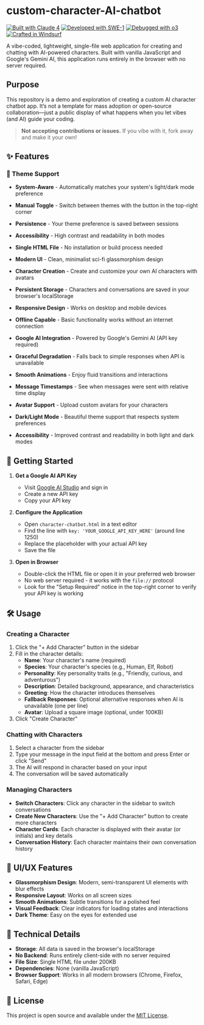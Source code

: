 # custom-character-AI-chatbot

[![Built with Claude 4](https://img.shields.io/badge/Built_with-Claude_4-FF7F3F?style=flat&logo=anthropic&logoColor=white)](https://claude.ai)
[![Developed with SWE-1](https://img.shields.io/badge/Developed_with-SWE--1-FF7F3F?style=flat&logo=openai&logoColor=white)](https://openai.com)
[![Debugged with o3](https://img.shields.io/badge/Debugged_with-o3-FF7F3F?style=flat&logo=openai&logoColor=white)](https://openai.com)
[![Crafted in Windsurf](https://img.shields.io/badge/Crafted_in-Windsurf-0084FF?style=flat&logo=windsurf&logoColor=white)](https://windsurf.ai)

A vibe-coded, lightweight, single-file web application for creating and chatting with AI-powered characters. Built with vanilla JavaScript and Google's Gemini AI, this application runs entirely in the browser with no server required.

## Purpose
This repository is a demo and exploration of creating a custom AI character chatbot app. It’s not a template for mass adoption or open-source collaboration—just a public display of what happens when you let vibes (and AI) guide your coding.

> **Not accepting contributions or issues.** If you vibe with it, fork away and make it your own!

## ✨ Features

### 🎨 Theme Support
- **System-Aware** - Automatically matches your system's light/dark mode preference
- **Manual Toggle** - Switch between themes with the button in the top-right corner
- **Persistence** - Your theme preference is saved between sessions
- **Accessibility** - High contrast and readability in both modes

- **Single HTML File** - No installation or build process needed
- **Modern UI** - Clean, minimalist sci-fi glassmorphism design
- **Character Creation** - Create and customize your own AI characters with avatars
- **Persistent Storage** - Characters and conversations are saved in your browser's localStorage
- **Responsive Design** - Works on desktop and mobile devices
- **Offline Capable** - Basic functionality works without an internet connection
- **Google AI Integration** - Powered by Google's Gemini AI (API key required)
- **Graceful Degradation** - Falls back to simple responses when API is unavailable
- **Smooth Animations** - Enjoy fluid transitions and interactions
- **Message Timestamps** - See when messages were sent with relative time display
- **Avatar Support** - Upload custom avatars for your characters
- **Dark/Light Mode** - Beautiful theme support that respects system preferences
- **Accessibility** - Improved contrast and readability in both light and dark modes

## 🚀 Getting Started

1. **Get a Google AI API Key**
   - Visit [Google AI Studio](https://makersuite.google.com/app/apikey) and sign in
   - Create a new API key
   - Copy your API key

2. **Configure the Application**
   - Open `character-chatbot.html` in a text editor
   - Find the line with `key: 'YOUR_GOOGLE_API_KEY_HERE'` (around line 1250)
   - Replace the placeholder with your actual API key
   - Save the file

3. **Open in Browser**
   - Double-click the HTML file or open it in your preferred web browser
   - No web server required - it works with the `file://` protocol
   - Look for the "Setup Required" notice in the top-right corner to verify your API key is working

## 🛠️ Usage

### Creating a Character
1. Click the "+ Add Character" button in the sidebar
2. Fill in the character details:
   - **Name**: Your character's name (required)
   - **Species**: Your character's species (e.g., Human, Elf, Robot)
   - **Personality**: Key personality traits (e.g., "Friendly, curious, and adventurous")
   - **Description**: Detailed background, appearance, and characteristics
   - **Greeting**: How the character introduces themselves
   - **Fallback Responses**: Optional alternative responses when AI is unavailable (one per line)
   - **Avatar**: Upload a square image (optional, under 100KB)
3. Click "Create Character"

### Chatting with Characters
1. Select a character from the sidebar
2. Type your message in the input field at the bottom and press Enter or click "Send"
3. The AI will respond in character based on your input
4. The conversation will be saved automatically

### Managing Characters
- **Switch Characters**: Click any character in the sidebar to switch conversations
- **Create New Characters**: Use the "+ Add Character" button to create more characters
- **Character Cards**: Each character is displayed with their avatar (or initials) and key details
- **Conversation History**: Each character maintains their own conversation history

## 🎨 UI/UX Features

- **Glassmorphism Design**: Modern, semi-transparent UI elements with blur effects
- **Responsive Layout**: Works on all screen sizes
- **Smooth Animations**: Subtle transitions for a polished feel
- **Visual Feedback**: Clear indicators for loading states and interactions
- **Dark Theme**: Easy on the eyes for extended use

## 🔧 Technical Details

- **Storage**: All data is saved in the browser's localStorage
- **No Backend**: Runs entirely client-side with no server required
- **File Size**: Single HTML file under 200KB
- **Dependencies**: None (vanilla JavaScript)
- **Browser Support**: Works in all modern browsers (Chrome, Firefox, Safari, Edge)

## 📄 License

This project is open source and available under the [MIT License](LICENSE).